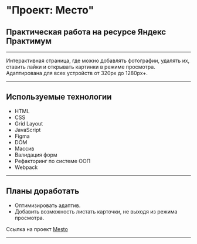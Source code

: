 # "Проект: Место"
## Практическая работа на ресурсе Яндекс Практимум

***

Интерактивная страница, где можно добавлять фотографии, удалять их, ставить лайки и открывать картинки в режиме просмотра. Адаптирована для всех устройств от 320px до 1280px+.

***

## Используемые технологии
* HTML
* CSS
* Grid Layout
* JavaScript
* Figma
* DOM
* Массив
* Валидация форм 
* Рефакторинг по системе ООП
* Webpack

***

## Планы доработать
* Оптимизировать адаптив.
* Добавить возможность листать карточки, не выходя из режима просмотра.

Ссылка на проект [Mesto](https://stormina.github.io/mesto/)

***
